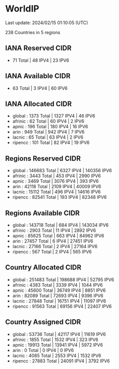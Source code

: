 # WorldIP

Last update: 2024/02/15 01:10:05 (UTC)

238 Countries in 5 regions

## IANA Reserved CIDR

- 71 Total | 48 IPV4 | 23 IPV6

## IANA Available CIDR

- 63 Total | 3 IPV4 | 60 IPV6

## IANA Allocated CIDR

- global : 1373 Total | 1327 IPV4 | 46 IPV6
- afrinic : 62 Total | 60 IPV4 | 2 IPV6
- apnic : 196 Total | 180 IPV4 | 16 IPV6
- arin : 949 Total | 942 IPV4 | 7 IPV6
- lacnic : 65 Total | 63 IPV4 | 2 IPV6
- ripencc : 101 Total | 82 IPV4 | 19 IPV6

## Regions Reserved CIDR

- global : 146683 Total | 6327 IPV4 | 140356 IPV6
- afrinic : 3443 Total | 453 IPV4 | 2990 IPV6
- apnic : 3469 Total | 3076 IPV4 | 393 IPV6
- arin : 42118 Total | 2109 IPV4 | 40009 IPV6
- lacnic : 15112 Total | 496 IPV4 | 14616 IPV6
- ripencc : 82541 Total | 193 IPV4 | 82348 IPV6

## Regions Available CIDR

- global : 143718 Total | 684 IPV4 | 143034 IPV6
- afrinic : 2903 Total | 11 IPV4 | 2892 IPV6
- apnic : 85625 Total | 663 IPV4 | 84962 IPV6
- arin : 27457 Total | 6 IPV4 | 27451 IPV6
- lacnic : 27166 Total | 2 IPV4 | 27164 IPV6
- ripencc : 567 Total | 2 IPV4 | 565 IPV6

## Country Allocated CIDR

- global : 251483 Total | 198688 IPV4 | 52795 IPV6
- afrinic : 4383 Total | 3339 IPV4 | 1044 IPV6
- apnic : 45600 Total | 36749 IPV4 | 8851 IPV6
- arin : 82089 Total | 72693 IPV4 | 9396 IPV6
- lacnic : 27848 Total | 16751 IPV4 | 11097 IPV6
- ripencc : 91563 Total | 69156 IPV4 | 22407 IPV6

## Country Assigned CIDR

- global : 53736 Total | 42117 IPV4 | 11619 IPV6
- afrinic : 1855 Total | 1532 IPV4 | 323 IPV6
- apnic : 19913 Total | 13941 IPV4 | 5972 IPV6
- arin : 0 Total | 0 IPV4 | 0 IPV6
- lacnic : 4085 Total | 2553 IPV4 | 1532 IPV6
- ripencc : 27883 Total | 24091 IPV4 | 3792 IPV6
